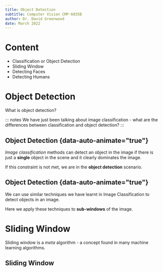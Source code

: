 ```yaml
---
title: Object Detection
subtitle: Computer Vision CMP-6035B
author: Dr. David Greenwood
date: March 2022
---
```


# Content

- Classification or Object Detection
- Sliding Window
- Detecting Faces
- Detecting Humans

# Object Detection

What is object detection?

::: notes
We have just been talking about image classification - what are the differences between classification and object detection?
:::

## Object Detection {data-auto-animate="true"}

_Image classification_ methods can detect an object in the image if there is just a **single** object in the scene and it clearly dominates the image.

If this constraint is not met, we are in the **object detection** scenario.

## Object Detection {data-auto-animate="true"}

We can use similar techniques we have learnt in Image Classification to detect objects in an image.

Here we apply these techniques to **sub-windows** of the image.

# Sliding Window

Sliding window is a _meta_ algorithm - a concept found in many machine learning algorithms.

## Sliding Window
